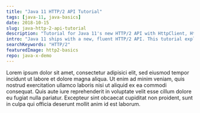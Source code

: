 ```yaml
---
title: "Java 11 HTTP/2 API Tutorial"
tags: [java-11, java-basics]
date: 2018-10-15
slug: java-http-2-api-tutorial
description: "Tutorial for Java 11's new HTTP/2 API with HttpClient, HttpRequest, and HttpResponse at its center. Shows synchronous and asynchronous request handling."
intro: "Java 11 ships with a new, fluent HTTP/2 API. This tutorial explains the basic building blocks and how to send requests synchronously and asynchronously."
searchKeywords: "HTTP/2"
featuredImage: http2-basics
repo: java-x-demo
---
```


Lorem ipsum dolor sit amet, consectetur adipisici elit, sed eiusmod tempor incidunt ut labore et dolore magna aliqua.
Ut enim ad minim veniam, quis nostrud exercitation ullamco laboris nisi ut aliquid ex ea commodi consequat.
Quis aute iure reprehenderit in voluptate velit esse cillum dolore eu fugiat nulla pariatur.
Excepteur sint obcaecat cupiditat non proident, sunt in culpa qui officia deserunt mollit anim id est laborum.